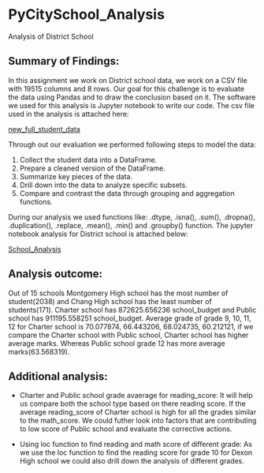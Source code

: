 # PyCitySchool_Analysis
Analysis of District School

## Summary of Findings: 

In this assignment we work on District school data, we work on a CSV file with 19515 columns and 8 rows. Our goal for this challenge is to evaluate the data using Pandas and to draw the conclusion based on it. The software we used for this analysis is Jupyter notebook to write our code.
The csv file used in the analysis is attached here:

[new_full_student_data](/Student_Data_Challenge_Starter_Code/Resources/new_full_student_data.csv)


Through out our evaluation we performed following steps to model the data:

1. Collect the student data into a DataFrame.
2. Prepare a cleaned version of the DataFrame.
3. Summarize key pieces of the data.
4. Drill down into the data to analyze specific subsets.
5. Compare and contrast the data through grouping and aggregation functions.

During our analysis we used functions like: .dtype, .isna(), .sum(), .dropna(), .duplication(), .replace, .mean(), .min() and .groupby() function. The jupyter notebook analysis for District school is attached below:

[School_Analysis](/Student_Data_Challenge_Starter_Code/Unsolved/Student_Data_Challenge_Starter_Code.ipynb)


## Analysis outcome: 

Out of 15 schools Montgomery High school has the most number of student(2038) and Chang High school has the least number of students(171). Charter school has 872625.656236 school_budget and Public school has 911195.558251 school_budget. Average grade of grade 9, 10, 11, 12 for Charter school is 70.077874, 66.443206, 68.024735, 60.212121, if we compare the Charter school with Public school, Charter school has higher average marks. Whereas Public school grade 12 has more average marks(63.568319). 


## Additional analysis: 

- Charter and Public school grade avaerage for reading_score: It will help us compare both the school type based on there reading score. If the average reading_score of Charter school is high for all the grades similar to the math_score. We could futher look into factors that are contributing to low score of Public school and evaluate the corrective actions.

- Using loc function to find reading and math score of different grade: As we use the loc function to find the reading score for grade 10 for Dexon High school we could also drill down the analysis of different grades. 

